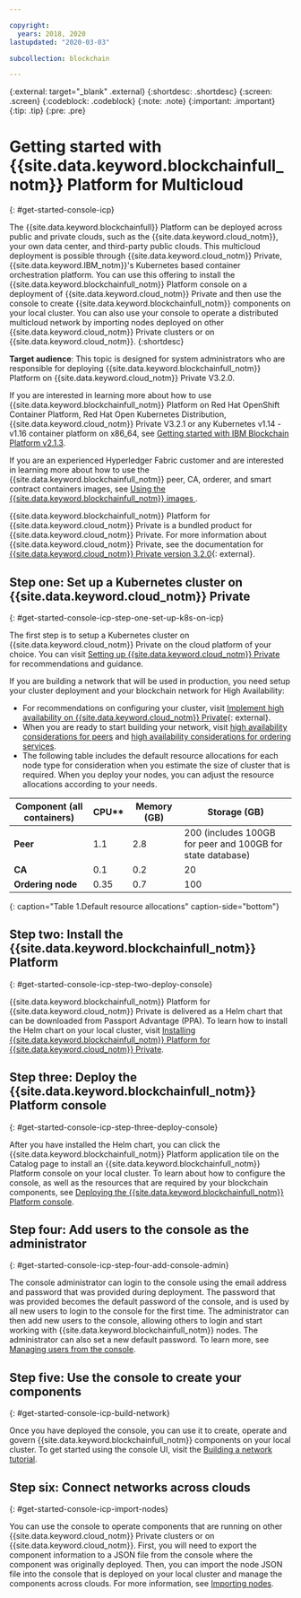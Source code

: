 ```yaml
---

copyright:
  years: 2018, 2020
lastupdated: "2020-03-03"

subcollection: blockchain

---
```


{:external: target="_blank" .external}
{:shortdesc: .shortdesc}
{:screen: .screen}
{:codeblock: .codeblock}
{:note: .note}
{:important: .important}
{:tip: .tip}
{:pre: .pre}

# Getting started with {{site.data.keyword.blockchainfull_notm}} Platform for Multicloud
{: #get-started-console-icp}

The {{site.data.keyword.blockchainfull}} Platform can be deployed across public and private clouds, such as the {{site.data.keyword.cloud_notm}}, your own data center, and third-party public clouds. This multicloud deployment is possible through {{site.data.keyword.cloud_notm}} Private, {{site.data.keyword.IBM_notm}}'s Kubernetes based container orchestration platform. You can use this offering to install the {{site.data.keyword.blockchainfull_notm}} Platform console on a deployment of {{site.data.keyword.cloud_notm}} Private and then use the console to create {{site.data.keyword.blockchainfull_notm}} components on your local cluster. You can also use your console to operate a distributed multicloud network by importing nodes deployed on other {{site.data.keyword.cloud_notm}} Private clusters or on {{site.data.keyword.cloud_notm}}.
{:shortdesc}

**Target audience**: This topic is designed for system administrators who are responsible for deploying {{site.data.keyword.blockchainfull_notm}} Platform on {{site.data.keyword.cloud_notm}} Private V3.2.0.

If you are interested in learning more about how to use {{site.data.keyword.blockchainfull_notm}} Platform on Red Hat OpenShift Container Platform, Red Hat Open Kubernetes Distribution, {{site.data.keyword.cloud_notm}} Private V3.2.1 or any Kubernetes v1.14 - v1.16 container platform on x86_64, see [Getting started with IBM Blockchain Platform v2.1.3](/docs/blockchain-sw-213?topic=blockchain-sw-213-get-started-console-ocp).

If you are an experienced Hyperledger Fabric customer and are interested in learning more about how to use the  {{site.data.keyword.blockchainfull_notm}} peer, CA, orderer, and smart contract containers images, see [Using the {{site.data.keyword.blockchainfull_notm}} images ](/docs/blockchain-sw-213?topic=blockchain-sw-213-blockchain-images).

{{site.data.keyword.blockchainfull_notm}} Platform for {{site.data.keyword.cloud_notm}} Private is a bundled product for {{site.data.keyword.cloud_notm}} Private. For more information about {{site.data.keyword.cloud_notm}} Private, see the documentation for [{{site.data.keyword.cloud_notm}} Private version 3.2.0](https://www.ibm.com/support/knowledgecenter/SSBS6K_3.2.0/kc_welcome_containers.html){: external}.

## Step one: Set up a Kubernetes cluster on {{site.data.keyword.cloud_notm}} Private
{: #get-started-console-icp-step-one-set-up-k8s-on-icp}

The first step is to setup a Kubernetes cluster on {{site.data.keyword.cloud_notm}} Private on the cloud platform of your choice.
You can visit [Setting up {{site.data.keyword.cloud_notm}} Private](/docs/blockchain?topic=blockchain-icp-console-setup#icp-console-setup) for recommendations and guidance.

If you are building a network that will be used in production, you need setup your cluster deployment and your blockchain network for High Availability:

- For recommendations on configuring your cluster, visit [Implement high availability on {{site.data.keyword.cloud_notm}} Private](https://www.ibm.com/cloud/garage/practices/manage/high-availability-ibm-cloud-private){: external}.
- When you are ready to start building your network, visit [high availability considerations for peers](/docs/blockchain?topic=blockchain-ibp-console-ha#ibp-console-ha-peers) and [high availability considerations for ordering services](/docs/blockchain?topic=blockchain-ibp-console-ha#ibp-console-ha-ordering-service).
- The following table includes the default resource allocations for each node type for consideration when you estimate the size of cluster that is required. When you deploy your nodes, you can adjust the resource allocations according to your needs.

| **Component** (all containers) | CPU**  | Memory (GB) | Storage (GB) |
|--------------------------------|---------------|-----------------------|------------------------|
| **Peer**                       | 1.1           | 2.8                   | 200 (includes 100GB for peer and 100GB for state database)|
| **CA**                         | 0.1           | 0.2                   | 20                     |
| **Ordering node**              | 0.35          | 0.7                   | 100                    |

{: caption="Table 1.Default resource allocations" caption-side="bottom"}

## Step two: Install the {{site.data.keyword.blockchainfull_notm}} Platform
{: #get-started-console-icp-step-two-deploy-console}

{{site.data.keyword.blockchainfull_notm}} Platform for {{site.data.keyword.cloud_notm}} Private is delivered as a Helm chart that can be downloaded from Passport Advantage (PPA). To learn how to install the Helm chart on your local cluster, visit [Installing {{site.data.keyword.blockchainfull_notm}} Platform for {{site.data.keyword.cloud_notm}} Private](/docs/blockchain?topic=blockchain-console-helm-install#console-helm-install).

## Step three: Deploy the {{site.data.keyword.blockchainfull_notm}} Platform console
{: #get-started-console-icp-step-three-deploy-console}

After you have installed the Helm chart, you can click the {{site.data.keyword.blockchainfull_notm}} Platform application tile on the Catalog page to install an {{site.data.keyword.blockchainfull_notm}} Platform console on your local cluster. To learn about how to configure the console, as well as the resources that are required by your blockchain components, see [Deploying the {{site.data.keyword.blockchainfull_notm}} Platform console](/docs/blockchain?topic=blockchain-console-deploy-icp#console-deploy-icp).

## Step four: Add users to the console as the administrator
{: #get-started-console-icp-step-four-add-console-admin}

The console administrator can login to the console using the email address and password that was provided during deployment. The password that was provided becomes the default password of the console, and is used by all new users to login to the console for the first time. The administrator can then add new users to the console, allowing others to login and start working with {{site.data.keyword.blockchainfull_notm}} nodes. The administrator can also set a new default password. To learn more, see [Managing users from the console](/docs/blockchain?topic=blockchain-console-icp-manage#console-icp-manage-users).

## Step five: Use the console to create your components
{: #get-started-console-icp-build-network}

Once you have deployed the console, you can use it to create, operate and govern {{site.data.keyword.blockchainfull_notm}} components on your local cluster. To get started using the console UI, visit the [Building a network tutorial](/docs/blockchain?topic=blockchain-ibp-console-build-network#ibp-console-build-network).


## Step six: Connect networks across clouds
{: #get-started-console-icp-import-nodes}

You can use the console to operate components that are running on other {{site.data.keyword.cloud_notm}} Private clusters or on {{site.data.keyword.cloud_notm}}. First, you will need to export the component information to a JSON file from the console where the component was originally deployed. Then, you can import the node JSON file into the console that is deployed on your local cluster and manage the components across clouds. For more information, see [Importing nodes](/docs/blockchain?topic=blockchain-ibp-console-import-nodes#ibp-console-import-nodes).
